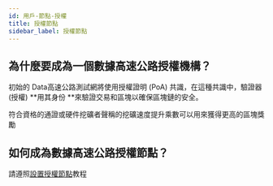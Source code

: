 ```yaml
---
id: 用戶-節點-授權
title: 授權節點
sidebar_label: 授權節點
---
```


## 為什麼要成為一個數據高速公路授權機構？

初始的 Data高速公路測試網將使用授權證明 (PoA) 共識，在這種共識中，驗證器 (授權) **用其身份 **來驗證交易和區塊以確保區塊鏈的安全。

符合資格的通證或硬件挖礦者聲稱的挖礦速度提升乘數可以用來獲得更高的區塊獎勵

## 如何成為數據高速公路授權節點？

請遵照<a href="../tutorials/tutorials-nodes-validators-setup" class="pretty-link pretty-link-colored">設置授權節點</a>教程